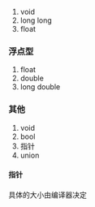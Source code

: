 1. void
2. long long
3. float


### 浮点型

1. float
2. double
3. long double

### 其他

1. void
2. bool
3. 指针
4. union


#### 指针

####




具体的大小由编译器决定